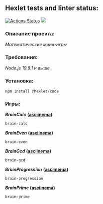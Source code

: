 ## **Hexlet tests and linter status:**  
[![Actions Status](https://github.com/KoDanny/frontend-project-44/workflows/hexlet-check/badge.svg)](https://github.com/KoDanny/frontend-project-44/actions)
<a  href="https://codeclimate.com/github/KoDanny/frontend-project-44/maintainability"><img  src="https://api.codeclimate.com/v1/badges/8ab46c1b075eeec30543/maintainability"  /></a>

### Описание проекта:
*Математические мини-игры*
### Требования:
*Node.js 19.8.1 и выше*
### Установка:
```plaintext
npm install @hexlet/code
```
### Игры:
***BrainCalc*** **([asciinema](https://asciinema.org/a/580423))**
```plaintext
brain-calc
```
***BrainEven*** **([asciinema](https://asciinema.org/a/580415))**
```plaintext
brain-even
```
***BrainGcd*** **([asciinema](https://asciinema.org/a/580425))**
```plaintext
brain-gcd
```
***BrainProgression*** **([asciinema](https://asciinema.org/a/580426))**
```plaintext
brain-progression
```
***BrainPrime*** **([asciinema](https://asciinema.org/a/580427))**
```plaintext
brain-prime
```

